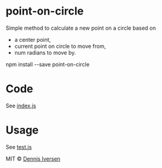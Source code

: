 # point-on-circle

Simple method to calculate a new point on a circle based on 

- a center point, 
- current point on circle to move from, 
- num radians to move by. 

npm install --save point-on-circle

# Code

See [index.js](index.js)

# Usage

See [test.js](test.js)

MIT © [Dennis Iversen](https://github.com/diversen)

